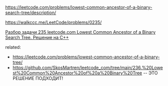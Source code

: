 https://leetcode.com/problems/lowest-common-ancestor-of-a-binary-search-tree/description/

https://walkccc.me/LeetCode/problems/0235/

[Разбор задачи 235 leetcode.com Lowest Common Ancestor of a Binary Search Tree. Решение на C++](https://www.youtube.com/watch?v=SZp0M7DmHFs)

related:  
- https://leetcode.com/problems/lowest-common-ancestor-of-a-binary-tree/
- https://github.com/SkosMartren/leetcode_com/tree/main/236.%20Lowest%20Common%20Ancestor%20of%20a%20Binary%20Tree -- ЭТО РЕШЕНИЕ ПОДХОДИТ!
